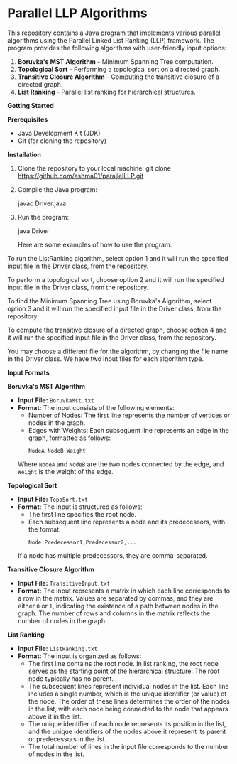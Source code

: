 # Parallel LLP Algorithms

This repository contains a Java program that implements various parallel algorithms using the Parallel Linked List Ranking (LLP) framework. The program provides the following algorithms with user-friendly input options:

1. **Boruvka's MST Algorithm** - Minimum Spanning Tree computation.
2. **Topological Sort** - Performing a topological sort on a directed graph.
3. **Transitive Closure Algorithm** - Computing the transitive closure of a directed graph.
4. **List Ranking** - Parallel list ranking for hierarchical structures.

**Getting Started**

**Prerequisites**

- Java Development Kit (JDK)
- Git (for cloning the repository)

**Installation**

1. Clone the repository to your local machine:
   git clone https://github.com/ashma01/parallelLLP.git

2. Compile the Java program:

   javac Driver.java

4. Run the program:

   java Driver
   
   Here are some examples of how to use the program:

To run the ListRanking algorithm, select option 1 and it will run the specified input file in the Driver class, from the repository.

To perform a topological sort, choose option 2 and it will run the specified input file in the Driver class, from the repository.

To find the Minimum Spanning Tree using Boruvka's Algorithm, select option 3 and it will run the specified input file in the Driver class, from the repository.

To compute the transitive closure of a directed graph, choose option 4 and it will run the specified input file in the Driver class, from the repository.


You may choose a different file for the algorithm, by changing the file name in the Driver class. We have two input files for each algorithm type.

**Input Formats**

**Boruvka's MST Algorithm**

- **Input File:** `BoruvkaMst.txt`
- **Format:** The input consists of the following elements:
    - Number of Nodes: The first line represents the number of vertices or nodes in the graph.
    - Edges with Weights: Each subsequent line represents an edge in the graph, formatted as follows:
        ```
        NodeA NodeB Weight
        ```
    Where `NodeA` and `NodeB` are the two nodes connected by the edge, and `Weight` is the weight of the edge.

**Topological Sort**

- **Input File:** `TopoSort.txt`
- **Format:** The input is structured as follows:
    - The first line specifies the root node.
    - Each subsequent line represents a node and its predecessors, with the format:
        ```
        Node:Predecessor1,Predecessor2,...
        ```
    If a node has multiple predecessors, they are comma-separated.

**Transitive Closure Algorithm**

- **Input File:** `TransitiveInput.txt`
- **Format:** The input represents a matrix in which each line corresponds to a row in the matrix. Values are separated by commas, and they are either `0` or `1`, indicating the existence of a path between nodes in the graph. The number of rows and columns in the matrix reflects the number of nodes in the graph.

**List Ranking**

- **Input File:** `ListRanking.txt`
- **Format:** The input is organized as follows:
    - The first line contains the root node. In list ranking, the root node serves as the starting point of the hierarchical structure. The root node typically has no parent.
    - The subsequent lines represent individual nodes in the list. Each line includes a single number, which is the unique identifier (or value) of the node. The order of these lines determines the order of the nodes in the list, with each node being connected to the node that appears above it in the list.
    - The unique identifier of each node represents its position in the list, and the unique identifiers of the nodes above it represent its parent or predecessors in the list.
    - The total number of lines in the input file corresponds to the number of nodes in the list.
